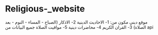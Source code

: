 # Religious-_website
 موقع ديني مكون من:
 1- الاحاديث الدينية
 2- الاذكار (الصباح - المساء - النوم - بعد الصلاة)
 3- القران الكريم
 4- محاضرات دينية 
 5- مواقيت الصلاة 
 جميع البيانات من api

